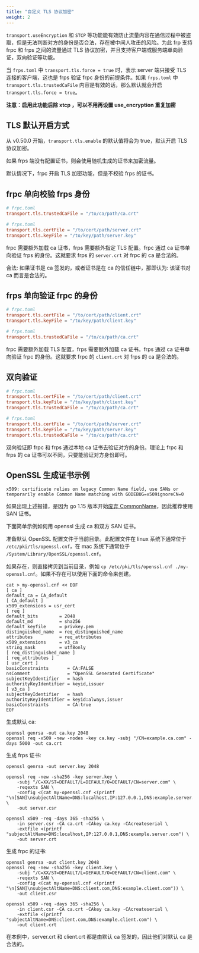 ```yaml
---
title: "自定义 TLS 协议加密"
weight: 2
---
```


`transport.useEncryption` 和 `STCP` 等功能能有效防止流量内容在通信过程中被盗取，但是无法判断对方的身份是否合法，存在被中间人攻击的风险。为此 frp 支持 frpc 和 frps 之间的流量通过 TLS 协议加密，并且支持客户端或服务端单向验证，双向验证等功能。

当 `frps.toml` 中 `transport.tls.force = true` 时，表示 server 端只接受 TLS 连接的客户端，这也是 frps 验证 frpc 身份的前提条件。如果 `frps.toml` 中 `transport.tls.trustedCaFile` 内容是有效的话，那么默认就会开启 `transport.tls.force = true`。

**注意：启用此功能后除 xtcp ，可以不用再设置 use_encryption 重复加密**

## TLS 默认开启方式

从 v0.50.0 开始，`transport.tls.enable` 的默认值将会为 true，默认开启 TLS 协议加密。

如果 frps 端没有配置证书，则会使用随机生成的证书来加密流量。

默认情况下，frpc 开启 TLS 加密功能，但是不校验 frps 的证书。

## frpc 单向校验 frps 身份

```toml
# frpc.toml
transport.tls.trustedCaFile = "/to/ca/path/ca.crt"

# frps.toml
transport.tls.certFile = "/to/cert/path/server.crt"
transport.tls.keyFile = "/to/key/path/server.key"
```

frpc 需要额外加载 ca 证书，frps 需要额外指定 TLS 配置。frpc 通过 ca 证书单向验证 frps 的身份。这就要求 frps 的 `server.crt` 对 frpc 的 ca 是合法的。

合法: 如果证书是 ca 签发的，或者证书是在 ca 的信任链中，那即认为: 该证书对 ca 而言是合法的。

## frps 单向验证 frpc 的身份

```toml
# frpc.toml
transport.tls.certFile = "/to/cert/path/client.crt"
transport.tls.keyFile = "/to/key/path/client.key"

# frps.toml
transport.tls.trustedCaFile = "/to/ca/path/ca.crt"
```

frpc 需要额外加载 TLS 配置，frps 需要额外加载 ca 证书。frps 通过 ca 证书单向验证 frpc 的身份。这就要求 frpc 的 `client.crt` 对 frps 的 ca 是合法的。

## 双向验证

```toml
# frpc.toml
transport.tls.certFile = "/to/cert/path/client.crt"
transport.tls.keyFile = "/to/key/path/client.key"
transport.tls.trustedCaFile = "/to/ca/path/ca.crt"

# frps.toml
transport.tls.certFile = "/to/cert/path/server.crt"
transport.tls.keyFile = "/to/key/path/server.key"
transport.tls.trustedCaFile = "/to/ca/path/ca.crt"
```

双向验证即 frpc 和 frps 通过本地 ca 证书去验证对方的身份。理论上 frpc 和 frps 的 ca 证书可以不同，只要能验证对方身份即可。

## OpenSSL 生成证书示例

`x509: certificate relies on legacy Common Name field, use SANs or temporarily
enable Common Name matching with GODEBUG=x509ignoreCN=0`

如果出现上述报错，是因为 go 1.15 版本开始[废弃 CommonName](https://golang.org/doc/go1.15#commonname)，因此推荐使用 SAN 证书。

下面简单示例如何用 openssl 生成 ca 和双方 SAN 证书。

准备默认 OpenSSL 配置文件于当前目录。此配置文件在 linux 系统下通常位于 `/etc/pki/tls/openssl.cnf`，在 mac 系统下通常位于 `/System/Library/OpenSSL/openssl.cnf`。

如果存在，则直接拷贝到当前目录，例如 `cp /etc/pki/tls/openssl.cnf ./my-openssl.cnf`。如果不存在可以使用下面的命令来创建。

```
cat > my-openssl.cnf << EOF
[ ca ]
default_ca = CA_default
[ CA_default ]
x509_extensions = usr_cert
[ req ]
default_bits        = 2048
default_md          = sha256
default_keyfile     = privkey.pem
distinguished_name  = req_distinguished_name
attributes          = req_attributes
x509_extensions     = v3_ca
string_mask         = utf8only
[ req_distinguished_name ]
[ req_attributes ]
[ usr_cert ]
basicConstraints       = CA:FALSE
nsComment              = "OpenSSL Generated Certificate"
subjectKeyIdentifier   = hash
authorityKeyIdentifier = keyid,issuer
[ v3_ca ]
subjectKeyIdentifier   = hash
authorityKeyIdentifier = keyid:always,issuer
basicConstraints       = CA:true
EOF
```

生成默认 ca:
```
openssl genrsa -out ca.key 2048
openssl req -x509 -new -nodes -key ca.key -subj "/CN=example.ca.com" -days 5000 -out ca.crt
```

生成 frps 证书:
```
openssl genrsa -out server.key 2048

openssl req -new -sha256 -key server.key \
    -subj "/C=XX/ST=DEFAULT/L=DEFAULT/O=DEFAULT/CN=server.com" \
    -reqexts SAN \
    -config <(cat my-openssl.cnf <(printf "\n[SAN]\nsubjectAltName=DNS:localhost,IP:127.0.0.1,DNS:example.server.com")) \
    -out server.csr

openssl x509 -req -days 365 -sha256 \
	-in server.csr -CA ca.crt -CAkey ca.key -CAcreateserial \
	-extfile <(printf "subjectAltName=DNS:localhost,IP:127.0.0.1,DNS:example.server.com") \
	-out server.crt
```

生成 frpc 的证书:
```
openssl genrsa -out client.key 2048
openssl req -new -sha256 -key client.key \
    -subj "/C=XX/ST=DEFAULT/L=DEFAULT/O=DEFAULT/CN=client.com" \
    -reqexts SAN \
    -config <(cat my-openssl.cnf <(printf "\n[SAN]\nsubjectAltName=DNS:client.com,DNS:example.client.com")) \
    -out client.csr

openssl x509 -req -days 365 -sha256 \
    -in client.csr -CA ca.crt -CAkey ca.key -CAcreateserial \
	-extfile <(printf "subjectAltName=DNS:client.com,DNS:example.client.com") \
	-out client.crt
```

在本例中，server.crt 和 client.crt 都是由默认 ca 签发的，因此他们对默认 ca 是合法的。
